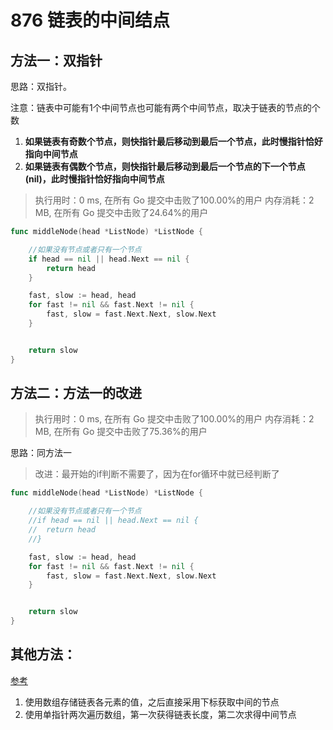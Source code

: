 #  876 链表的中间结点

## 方法一：双指针

思路：双指针。

注意：链表中可能有1个中间节点也可能有两个中间节点，取决于链表的节点的个数

1. **如果链表有奇数个节点，则快指针最后移动到最后一个节点，此时慢指针恰好指向中间节点**
2. **如果链表有偶数个节点，则快指针最后移动到最后一个节点的下一个节点(nil)，此时慢指针恰好指向中间节点**

> 执行用时：0 ms, 在所有 Go 提交中击败了100.00%的用户
> 		内存消耗：2 MB, 在所有 Go 提交中击败了24.64%的用户



```go
func middleNode(head *ListNode) *ListNode {

	//如果没有节点或者只有一个节点
	if head == nil || head.Next == nil {
		return head
	}

	fast, slow := head, head
	for fast != nil && fast.Next != nil {
		fast, slow = fast.Next.Next, slow.Next
	}


	return slow
}
```





## 方法二：方法一的改进

> 执行用时：0 ms, 在所有 Go 提交中击败了100.00%的用户
> 		内存消耗：2 MB, 在所有 Go 提交中击败了75.36%的用户

思路：同方法一



> 改进：最开始的if判断不需要了，因为在for循环中就已经判断了

```go
func middleNode(head *ListNode) *ListNode {

	//如果没有节点或者只有一个节点
	//if head == nil || head.Next == nil {
	//	return head
	//}

	fast, slow := head, head
	for fast != nil && fast.Next != nil {
		fast, slow = fast.Next.Next, slow.Next
	}


	return slow
}
```







## 其他方法：

[参考](https://leetcode-cn.com/problems/middle-of-the-linked-list/solution/lian-biao-de-zhong-jian-jie-dian-by-leetcode-solut/)



1. 使用数组存储链表各元素的值，之后直接采用下标获取中间的节点
2. 使用单指针两次遍历数组，第一次获得链表长度，第二次求得中间节点